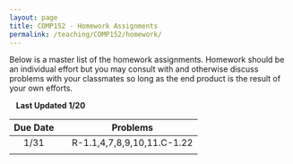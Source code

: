 ```yaml
---
layout: page
title: COMP152 - Homework Assignments
permalink: /teaching/COMP152/homework/
---
```


Below is a master list of the homework assignments. Homework should be an individual effort but you may consult with and otherwise discuss problems with your classmates so long as the end product is the result of your own efforts.

&nbsp;&nbsp;&nbsp;**Last Updated 1/20**


| Due Date | | Problems |
|:----: | :----: | :----: |
|1/31  | | R-1.1,4,7,8,9,10,11.C-1.22 |
| | | | | |

